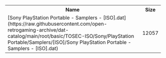 <table>
<tr><th>Name</th><th>Size</th></tr>
<tr><td>
[Sony PlayStation Portable - Samplers - [ISO].dat](https://raw.githubusercontent.com/open-retrogaming-archive/dat-catalog/main/root/basic/TOSEC-ISO/Sony/PlayStation Portable/Samplers/[ISO]/Sony PlayStation Portable - Samplers - [ISO].dat)
</td><td>12057</td></tr>
</table>

